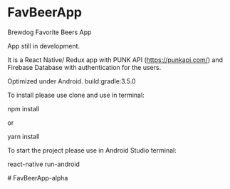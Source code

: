 ﻿# FavBeerApp

Brewdog Favorite Beers App

App still in development.

It is a React Native/ Redux app with PUNK API (https://punkapi.com/) and Firebase Database with authentication for the users.

Optimized under Android.
build:gradle:3.5.0


To install please use clone and use in terminal:

npm install

or 

yarn install

To start the project please use in Android Studio terminal:

react-native run-android


#   F a v B e e r A p p - a l p h a  
 